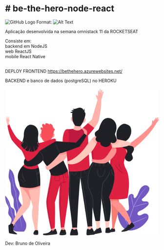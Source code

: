 <h1># be-the-hero-node-react</h1>

![GitHub Logo](/frontend/src/assets/logo.png)
Format: ![Alt Text](url)

Aplicação desenvolvida na semana omnistack 11 da ROCKETSEAT

Consiste em: <br />
  backend em NodeJS <br />
  web ReactJS <br />
  mobile React Native <br /> <br />
  
DEPLOY
  FRONTEND https://bethehero.azurewebsites.net/

  BACKEND e banco de dados (postgreSQL) no HEROKU <br />
  
  <img src="/frontend/src/assets/heroes.png" />

Dev: Bruno de Oliveira
